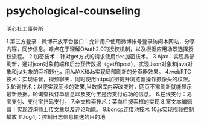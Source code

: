 # psychological-counseling
明心社工事务所

1.第三方登录：微博开放平台接口：允许用户使用微博帐号登录访问本网站，分享内容，同步信息。难点在于理解OAuth2.0的授权机制，以及根据应用场景选择授权流程。
2.加密技术：针对get方式的请求使用des加密技术。
3.Ajax：实现局部刷新，通过json对象前端和后台互传数据（get和post），实现Json对象和java对象和jst对象的互相转化，用AJAX和Js实现局部刷新的分页器效果。
4.webRTC 技术：实现语音，视频聊天，同时使用https加密提升浏览器操作摄像头的权限。
5.轮询技术：以便实现同步的效果,当数据库内容改变时，网页不需刷新就能显示最新数据。轮询查找订单信息以及支付宝是否支付成功的信息。
6.在线支付：易宝支付、支付宝扫码支付。
7.全文检索技术：菜单栏搜索框的实现
8.富文本编辑器：实现咨询师上传文章以及评论功能。
9.boncp连接池技术
10.js实现视频控制播放
11.log4j：控制日志信息输送的目的地
